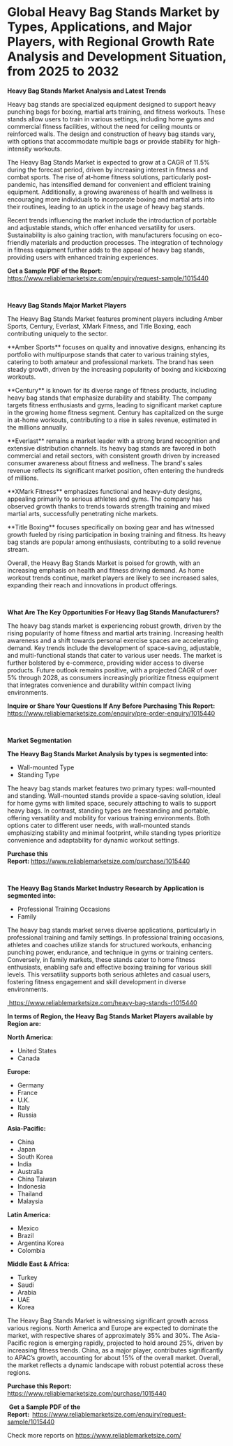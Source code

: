 <p><h1>Global Heavy Bag Stands Market by Types, Applications, and Major Players, with Regional Growth Rate Analysis and Development Situation, from 2025 to 2032</h1></p><p><strong>Heavy Bag Stands Market Analysis and Latest Trends</strong></p>
<p><p>Heavy bag stands are specialized equipment designed to support heavy punching bags for boxing, martial arts training, and fitness workouts. These stands allow users to train in various settings, including home gyms and commercial fitness facilities, without the need for ceiling mounts or reinforced walls. The design and construction of heavy bag stands vary, with options that accommodate multiple bags or provide stability for high-intensity workouts.</p><p>The Heavy Bag Stands Market is expected to grow at a CAGR of 11.5% during the forecast period, driven by increasing interest in fitness and combat sports. The rise of at-home fitness solutions, particularly post-pandemic, has intensified demand for convenient and efficient training equipment. Additionally, a growing awareness of health and wellness is encouraging more individuals to incorporate boxing and martial arts into their routines, leading to an uptick in the usage of heavy bag stands.</p><p>Recent trends influencing the market include the introduction of portable and adjustable stands, which offer enhanced versatility for users. Sustainability is also gaining traction, with manufacturers focusing on eco-friendly materials and production processes. The integration of technology in fitness equipment further adds to the appeal of heavy bag stands, providing users with enhanced training experiences.</p></p>
<p><strong>Get a Sample PDF of the Report:&nbsp;</strong> <a href="https://www.reliablemarketsize.com/enquiry/request-sample/1015440?utm_campaign=2038&utm_medium=2&utm_source=Github&utm_content=ia&utm_term=05022025&utm_id=heavy-bag-stands">https://www.reliablemarketsize.com/enquiry/request-sample/1015440</a></p>
<p>&nbsp;</p>
<p><strong>Heavy Bag Stands Major Market Players</strong></p>
<p><p>The Heavy Bag Stands Market features prominent players including Amber Sports, Century, Everlast, XMark Fitness, and Title Boxing, each contributing uniquely to the sector. </p><p>**Amber Sports** focuses on quality and innovative designs, enhancing its portfolio with multipurpose stands that cater to various training styles, catering to both amateur and professional markets. The brand has seen steady growth, driven by the increasing popularity of boxing and kickboxing workouts.</p><p>**Century** is known for its diverse range of fitness products, including heavy bag stands that emphasize durability and stability. The company targets fitness enthusiasts and gyms, leading to significant market capture in the growing home fitness segment. Century has capitalized on the surge in at-home workouts, contributing to a rise in sales revenue, estimated in the millions annually.</p><p>**Everlast** remains a market leader with a strong brand recognition and extensive distribution channels. Its heavy bag stands are favored in both commercial and retail sectors, with consistent growth driven by increased consumer awareness about fitness and wellness. The brand's sales revenue reflects its significant market position, often entering the hundreds of millions.</p><p>**XMark Fitness** emphasizes functional and heavy-duty designs, appealing primarily to serious athletes and gyms. The company has observed growth thanks to trends towards strength training and mixed martial arts, successfully penetrating niche markets.</p><p>**Title Boxing** focuses specifically on boxing gear and has witnessed growth fueled by rising participation in boxing training and fitness. Its heavy bag stands are popular among enthusiasts, contributing to a solid revenue stream.</p><p>Overall, the Heavy Bag Stands Market is poised for growth, with an increasing emphasis on health and fitness driving demand. As home workout trends continue, market players are likely to see increased sales, expanding their reach and innovations in product offerings.</p></p>
<p>&nbsp;</p>
<p><strong>What Are The Key Opportunities For Heavy Bag Stands Manufacturers?</strong></p>
<p><p>The heavy bag stands market is experiencing robust growth, driven by the rising popularity of home fitness and martial arts training. Increasing health awareness and a shift towards personal exercise spaces are accelerating demand. Key trends include the development of space-saving, adjustable, and multi-functional stands that cater to various user needs. The market is further bolstered by e-commerce, providing wider access to diverse products. Future outlook remains positive, with a projected CAGR of over 5% through 2028, as consumers increasingly prioritize fitness equipment that integrates convenience and durability within compact living environments.</p></p>
<p><strong>Inquire or Share Your Questions If Any Before Purchasing This Report:</strong> <a href="https://www.reliablemarketsize.com/enquiry/pre-order-enquiry/1015440?utm_campaign=2038&utm_medium=2&utm_source=Github&utm_content=ia&utm_term=05022025&utm_id=heavy-bag-stands">https://www.reliablemarketsize.com/enquiry/pre-order-enquiry/1015440</a></p>
<p>&nbsp;</p>
<p><strong>Market Segmentation</strong></p>
<p><strong>The Heavy Bag Stands Market Analysis by types is segmented into:</strong></p>
<p><ul><li>Wall-mounted Type</li><li>Standing Type</li></ul></p>
<p><p>The heavy bag stands market features two primary types: wall-mounted and standing. Wall-mounted stands provide a space-saving solution, ideal for home gyms with limited space, securely attaching to walls to support heavy bags. In contrast, standing types are freestanding and portable, offering versatility and mobility for various training environments. Both options cater to different user needs, with wall-mounted stands emphasizing stability and minimal footprint, while standing types prioritize convenience and adaptability for dynamic workout settings.</p></p>
<p><strong>Purchase this Report:&nbsp;</strong><a href="https://www.reliablemarketsize.com/purchase/1015440?utm_campaign=2038&utm_medium=2&utm_source=Github&utm_content=ia&utm_term=05022025&utm_id=heavy-bag-stands">https://www.reliablemarketsize.com/purchase/1015440</a></p>
<p>&nbsp;</p>
<p><strong>The Heavy Bag Stands Market Industry Research by Application is segmented into:</strong></p>
<p><ul><li>Professional Training Occasions</li><li>Family</li></ul></p>
<p><p>The heavy bag stands market serves diverse applications, particularly in professional training and family settings. In professional training occasions, athletes and coaches utilize stands for structured workouts, enhancing punching power, endurance, and technique in gyms or training centers. Conversely, in family markets, these stands cater to home fitness enthusiasts, enabling safe and effective boxing training for various skill levels. This versatility supports both serious athletes and casual users, fostering fitness engagement and skill development in diverse environments.</p></p>
<p><a href="https://www.reliablemarketsize.com/heavy-bag-stands-r1015440?utm_campaign=2038&utm_medium=2&utm_source=Github&utm_content=ia&utm_term=05022025&utm_id=heavy-bag-stands">&nbsp;https://www.reliablemarketsize.com/heavy-bag-stands-r1015440</a></p>
<p><strong>In terms of Region, the Heavy Bag Stands Market Players available by Region are:</strong></p>
<p>
    <p> <strong> North America: </strong>
        <ul>
            <li>United States</li>
            <li>Canada</li>
        </ul>
        </p> 
    <p> <strong> Europe: </strong>
        <ul>
            <li>Germany</li>
            <li>France</li>
            <li>U.K.</li>
            <li>Italy</li>
            <li>Russia</li>
        </ul>
        </p> 
    <p> <strong> Asia-Pacific: </strong>
        <ul>
            <li>China</li>
            <li>Japan</li>
            <li>South Korea</li>
            <li>India</li>
            <li>Australia</li>
            <li>China Taiwan</li>
            <li>Indonesia</li>
            <li>Thailand</li>
            <li>Malaysia</li>
        </ul>
        </p> 
    <p> <strong> Latin America: </strong>
        <ul>
            <li>Mexico</li>
            <li>Brazil</li>
            <li>Argentina Korea</li>
            <li>Colombia</li>
        </ul>
        </p> 
    <p> <strong> Middle East & Africa: </strong>
        <ul>
            <li>Turkey</li>
            <li>Saudi</li>
            <li>Arabia</li>
            <li>UAE</li>
            <li>Korea</li>
        </ul>
    </p>
    </p>
<p><p>The Heavy Bag Stands Market is witnessing significant growth across various regions. North America and Europe are expected to dominate the market, with respective shares of approximately 35% and 30%. The Asia-Pacific region is emerging rapidly, projected to hold around 25%, driven by increasing fitness trends. China, as a major player, contributes significantly to APAC’s growth, accounting for about 15% of the overall market. Overall, the market reflects a dynamic landscape with robust potential across these regions.</p></p>
<p><strong>Purchase this Report: </strong><a href="https://www.reliablemarketsize.com/purchase/1015440?utm_campaign=2038&utm_medium=2&utm_source=Github&utm_content=ia&utm_term=05022025&utm_id=heavy-bag-stands">https://www.reliablemarketsize.com/purchase/1015440</a></p>
<p>&nbsp;<strong>Get a Sample PDF of the Report:&nbsp;&nbsp;</strong><a href="https://www.reliablemarketsize.com/enquiry/request-sample/1015440?utm_campaign=2038&utm_medium=2&utm_source=Github&utm_content=ia&utm_term=05022025&utm_id=heavy-bag-stands">https://www.reliablemarketsize.com/enquiry/request-sample/1015440</a></p>
<p><strong></strong></p>
<p>Check more reports on <a href="https://www.reliablemarketsize.com/?utm_campaign=2038&utm_medium=2&utm_source=Github&utm_content=ia&utm_term=05022025&utm_id=heavy-bag-stands">https://www.reliablemarketsize.com/</a></p>